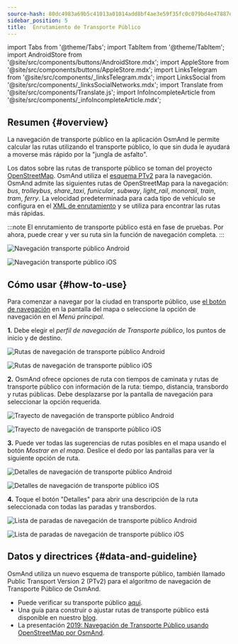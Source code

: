 ```yaml
---
source-hash: 80dc4983a69b5c41013a01014add8bf4ae3e59f35fc0c079bd4e47887e3e4bea
sidebar_position: 5
title:  Enrutamiento de Transporte Público
---
```

import Tabs from '@theme/Tabs';
import TabItem from '@theme/TabItem';
import AndroidStore from '@site/src/components/buttons/AndroidStore.mdx';
import AppleStore from '@site/src/components/buttons/AppleStore.mdx';
import LinksTelegram from '@site/src/components/_linksTelegram.mdx';
import LinksSocial from '@site/src/components/_linksSocialNetworks.mdx';
import Translate from '@site/src/components/Translate.js';
import InfoIncompleteArticle from '@site/src/components/_infoIncompleteArticle.mdx';




## Resumen {#overview}

La navegación de transporte público en la aplicación OsmAnd le permite calcular las rutas utilizando el transporte público, lo que sin duda le ayudará a moverse más rápido por la "jungla de asfalto".

Los datos sobre las rutas de transporte público se toman del proyecto [OpenStreetMap](http://openstreetmap.org/). OsmAnd utiliza el [esquema PTv2](https://wiki.openstreetmap.org/wiki/Public_transport) para la navegación. OsmAnd admite las siguientes rutas de OpenStreetMap para la navegación: *bus*, *trolleybus*, *share_taxi*, *funicular*, *subway*, *light_rail*, *monorail*, *train*, *tram*, *ferry*. La velocidad predeterminada para cada tipo de vehículo se configura en el [XML de enrutamiento](../../../technical/build-osmand/routing.md) y se utiliza para encontrar las rutas más rápidas.

:::note
El enrutamiento de transporte público está en fase de pruebas. Por ahora, puede crear y ver su ruta sin la función de navegación completa.
:::

<Tabs groupId="operating-systems" queryString="current-os">

<TabItem value="android" label="Android">

![Navegación transporte público Android](@site/static/img/navigation/public/navigation_android.png)  

</TabItem>

<TabItem value="ios" label="iOS">  

![Navegación transporte público iOS](@site/static/img/navigation/public/navigation_ios.png)

</TabItem>

</Tabs>


## Cómo usar {#how-to-use}

Para comenzar a navegar por la ciudad en transporte público, use [el botón de navegación](../../widgets/map-buttons.md#directions) en la pantalla del mapa o seleccione la opción de navegación en el *Menú principal*.  

**1.** Debe elegir el *perfil de navegación de Transporte público*, los puntos de inicio y de destino.  

<Tabs groupId="operating-systems" queryString="current-os">

<TabItem value="android" label="Android">

![Rutas de navegación de transporte público Android](@site/static/img/navigation/public/navigation_public_android.png)

</TabItem>

<TabItem value="ios" label="iOS">  

![Rutas de navegación de transporte público iOS](@site/static/img/navigation/public/navigation_public_ios.png)

</TabItem>

</Tabs>

**2.** OsmAnd ofrece opciones de ruta con tiempos de caminata y rutas de transporte público con información de la ruta: tiempo, distancia, transbordo y rutas públicas. Debe desplazarse por la pantalla de navegación para seleccionar la opción requerida.  

<Tabs groupId="operating-systems" queryString="current-os">

<TabItem value="android" label="Android">

![Trayecto de navegación de transporte público Android](@site/static/img/navigation/public/navigation_way_android.png)

</TabItem>

<TabItem value="ios" label="iOS">  

![Trayecto de navegación de transporte público iOS](@site/static/img/navigation/public/navigation_way_ios.png)

</TabItem>

</Tabs>

**3.** Puede ver todas las sugerencias de rutas posibles en el mapa usando el botón *Mostrar en el mapa*. Deslice el dedo por las pantallas para ver la siguiente opción de ruta.

<Tabs groupId="operating-systems" queryString="current-os">

<TabItem value="android" label="Android">

![Detalles de navegación de transporte público Android](@site/static/img/navigation/public/navigation_details_android.png)

</TabItem>

<TabItem value="ios" label="iOS">  

![Detalles de navegación de transporte público iOS](@site/static/img/navigation/public/navigation_details_ios.png)

</TabItem>

</Tabs>


**4.** Toque el botón "Detalles" para abrir una descripción de la ruta seleccionada con todas las paradas y transbordos.  

<Tabs groupId="operating-systems" queryString="current-os">

<TabItem value="android" label="Android">

![Lista de paradas de navegación de transporte público Android](@site/static/img/navigation/public/navigation_stops_list_android.png)

</TabItem>

<TabItem value="ios" label="iOS">  

![Lista de paradas de navegación de transporte público iOS](@site/static/img/navigation/public/navigation_stops_list_ios.png)

</TabItem>

</Tabs>


## Datos y directrices {#data-and-guideline}

OsmAnd utiliza un nuevo esquema de transporte público, también llamado Public Transport Version 2 (PTv2) para el algoritmo de navegación de Transporte Público de OsmAnd.

- Puede verificar su transporte público [aquí](http://tools.geofabrik.de/osmi/).
- Una guía para construir o ajustar rutas de transporte público está disponible en nuestro [blog](https://osmand.net/blog/guideline-pt).
- La presentación [2019: Navegación de Transporte Público usando OpenStreetMap por OsmAnd](https://www.youtube.com/watch?v=SPab09kaWPc&ab_channel=StateoftheMap).